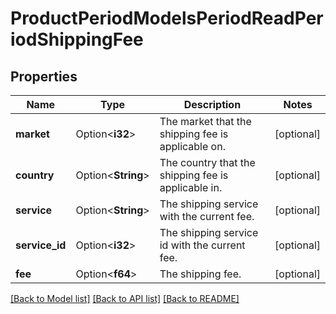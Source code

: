 # ProductPeriodModelsPeriodReadPeriodShippingFee

## Properties

Name | Type | Description | Notes
------------ | ------------- | ------------- | -------------
**market** | Option<**i32**> | The market that the shipping fee is applicable on. | [optional]
**country** | Option<**String**> | The country that the shipping fee is applicable in. | [optional]
**service** | Option<**String**> | The shipping service with the current fee. | [optional]
**service_id** | Option<**i32**> | The shipping service id with the current fee. | [optional]
**fee** | Option<**f64**> | The shipping fee. | [optional]

[[Back to Model list]](../README.md#documentation-for-models) [[Back to API list]](../README.md#documentation-for-api-endpoints) [[Back to README]](../README.md)


